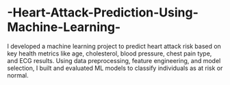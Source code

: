 # -Heart-Attack-Prediction-Using-Machine-Learning-
I developed a machine learning project to predict heart attack risk based on key health metrics like age, cholesterol, blood pressure, chest pain type, and ECG results. Using data preprocessing, feature engineering, and model selection, I built and evaluated ML models to classify individuals as at risk or normal.
